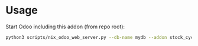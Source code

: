 # Usage

Start Odoo including this addon (from repo root):

```bash
python3 scripts/nix_odoo_web_server.py --db-name mydb --addon stock_cycle_count
```
